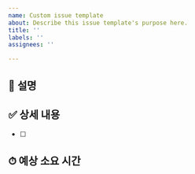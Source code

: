 ```yaml
---
name: Custom issue template
about: Describe this issue template's purpose here.
title: ''
labels: ''
assignees: ''

---
```


## 📌 설명


## ✅ 상세 내용

- [ ]  

## ⏱ 예상 소요 시간
